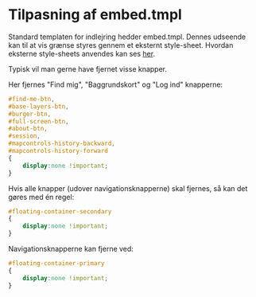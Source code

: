 # Tilpasning af embed.tmpl

Standard templaten for indlejring hedder embed.tmpl. Dennes udseende kan til at vis grænse styres gennem et eksternt style-sheet. Hvordan eksterne style-sheets anvendes kan ses [her](https://vidi.readthedocs.io/en/latest/pages/standard/91_run_configuration.html#cssfiles). 

Typisk vil man gerne have fjernet visse knapper.

Her fjernes "Find mig", "Baggrundskort" og "Log ind" knapperne:

```css
#find-me-btn,
#base-layers-btn,
#burger-btn,
#full-screen-btn,
#about-btn,
#session,
#mapcontrols-history-backward,
#mapcontrols-history-forward
{
    display:none !important;
}
```

Hvis alle knapper (udover navigationsknapperne) skal fjernes, så kan det gøres med én regel:

```css
#floating-container-secondary
{
    display:none !important;
}
```

Navigationsknapperne kan fjerne ved:

```css
#floating-container-primary
{
    display:none !important;
}
```
